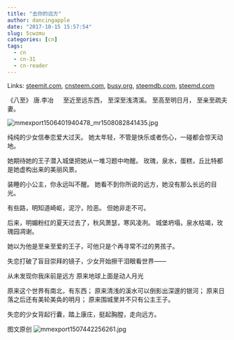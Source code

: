 ```yaml
---
title: "去你的远方"
author: dancingapple
date: "2017-10-15 15:57:54"
slug: 5cwzmu
categories: [cn]
tags: 
  - cn
  - cn-31
  - cn-reader
---
```


Links: [steemit.com](https://steemit.com/cn/@dancingapple/5cwzmu), [cnsteem.com](https://cnsteem.com/cn/@dancingapple/5cwzmu), [busy.org](https://busy.org/cn/@dancingapple/5cwzmu), [steemdb.com](https://steemdb.com/cn/@dancingapple/5cwzmu), [steemd.com](https://steemd.com/cn/@dancingapple/5cwzmu)

《八至》
唐.李冶
　
至近至远东西，
至深至浅清溪。
至高至明日月，
至亲至疏夫妻。

![mmexport1506401940478_mr1508082841435.jpg](https://steemitimages.com/DQmdV3L2PEReARcmc1yW9yFuMh3igeaeZMX2AfW4E9uAQ1r/mmexport1506401940478_mr1508082841435.jpg)

纯纯的少女信奉恋爱大过天。
她太年轻，不管是快乐或者伤心，一碰都会惊天动地。

她期待她的王子潜入城堡把她从一堆习题中吻醒。
玫瑰，泉水，蛋糕，丘比特都是她虚构出来的美丽风景。

装睡的小公主，你永远叫不醒。
她看不到你所说的远方，她没有那么长远的目光。

有些路，明知道崎岖，泥泞，险恶。
但她非走不可。

后来，明媚粉红的夏天过去了，秋风萧瑟，寒风凌冽。
城堡坍塌，泉水枯竭，玫瑰园凋谢。

她以为他是至亲至爱的王子，可他只是个再寻常不过的男孩子。

失恋打破了盲目崇拜的镜子，少女开始擦干泪眼看世界——

从未发现你我床前是远方
原来地球上面是动人月光

原来这个世界有南北，有东西；
原来清浅的溪水可以倒影出深邃的银河；
原来日落之后还有美轮美奂的明月；
原来围城里并不只有公主王子。

失恋的少女背起行囊，踏上康庄，挺起胸膛，走向远方。


图文原创
![mmexport1507442256261.jpg](https://steemitimages.com/DQmYzCKupmqyouLKpQzcbihQ5L4uMSg14VXhFGbeARE2nFc/mmexport1507442256261.jpg)

